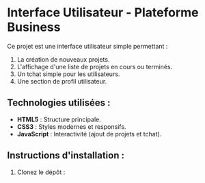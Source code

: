 # Interface Utilisateur - Plateforme Business

Ce projet est une interface utilisateur simple permettant :  
1. La création de nouveaux projets.  
2. L'affichage d'une liste de projets en cours ou terminés.  
3. Un tchat simple pour les utilisateurs.  
4. Une section de profil utilisateur.

## Technologies utilisées :
- **HTML5** : Structure principale.
- **CSS3** : Styles modernes et responsifs.
- **JavaScript** : Interactivité (ajout de projets et tchat).

## Instructions d'installation :
1. Clonez le dépôt :
